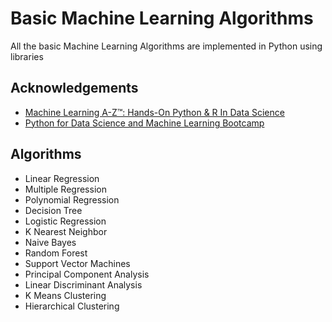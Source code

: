 
# Basic Machine Learning Algorithms

All the basic Machine Learning Algorithms are implemented in Python using libraries



## Acknowledgements

 - [Machine Learning A-Z™: Hands-On Python & R In Data Science](https://www.udemy.com/course/machinelearning/)
 - [Python for Data Science and Machine Learning Bootcamp](https://www.udemy.com/course/python-for-data-science-and-machine-learning-bootcamp/)

  
## Algorithms

- Linear Regression
- Multiple Regression
- Polynomial Regression
- Decision Tree
- Logistic Regression
- K Nearest Neighbor
- Naive Bayes
- Random Forest
- Support Vector Machines
- Principal Component Analysis
- Linear Discriminant Analysis
- K Means Clustering
- Hierarchical Clustering
  